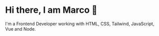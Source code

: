 # Hi there, I am Marco 👋

I'm a Frontend Developer working with HTML, CSS, Tailwind, JavaScript, Vue and Node.









